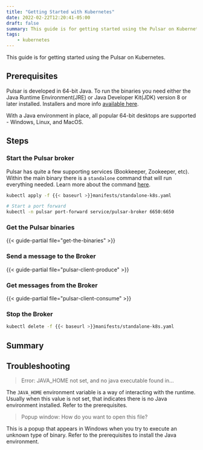 ```yaml
---
title: "Getting Started with Kubernetes"
date: 2022-02-22T12:20:41-05:00
draft: false
summary: This guide is for getting started using the Pulsar on Kubernetes
tags:
    - kubernetes
---
```


This guide is for getting started using the Pulsar on Kubernetes.

## Prerequisites

Pulsar is developed in 64-bit Java. To run the binaries you need either the Java Runtime Environment(JRE) or Java Developer Kit(JDK) version 8 or later installed. Installers and more info [available here](https://adoptopenjdk.net/installation.html).

With a Java environment in place, all popular 64-bit desktops are supported - Windows, Linux, and MacOS.

## Steps

### Start the Pulsar broker

Pulsar has quite a few supporting services (Bookkeeper, Zookeeper, etc). Within the main binary there is a `standalone` command that will run everything needed. Learn more about the command [here](https://pulsar.apache.org/docs/en/reference-cli-tools/#standalone).

```bash
kubectl apply -f {{< baseurl >}}manifests/standalone-k8s.yaml

# Start a port forward
kubectl -n pulsar port-forward service/pulsar-broker 6650:6650
```

### Get the Pulsar binaries

{{< guide-partial file="get-the-binaries" >}}

### Send a message to the Broker

{{< guide-partial file="pulsar-client-produce" >}}

### Get messages from the Broker

{{< guide-partial file="pulsar-client-consume" >}}

### Stop the Broker

```bash
kubectl delete -f {{< baseurl >}}manifests/standalone-k8s.yaml
```

## Summary

<!-- {{< guide-next-steps page1="/getting-started/desktop/container.md" >}} -->

## Troubleshooting

> Error: JAVA_HOME not set, and no java executable found in...

The `JAVA_HOME` environment variable is a way of interacting with the runtime. Usually when this value is not set, that indicates there is no Java environment installed. Refer to the prerequisites.

> Popup window: How do you want to open this file?

This is a popup that appears in Windows when you try to execute an unknown type of binary. Refer to the prerequisites to install the Java environment.
